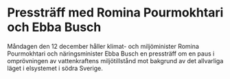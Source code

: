 # Pressträff med Romina Pourmokhtari och Ebba Busch

Måndagen den 12 december håller klimat- och miljöminister Romina Pourmokhtari och näringsminister Ebba Busch en pressträff om en paus i omprövningen av vattenkraftens miljötillstånd mot bakgrund av det allvarliga läget i elsystemet i södra Sverige.
